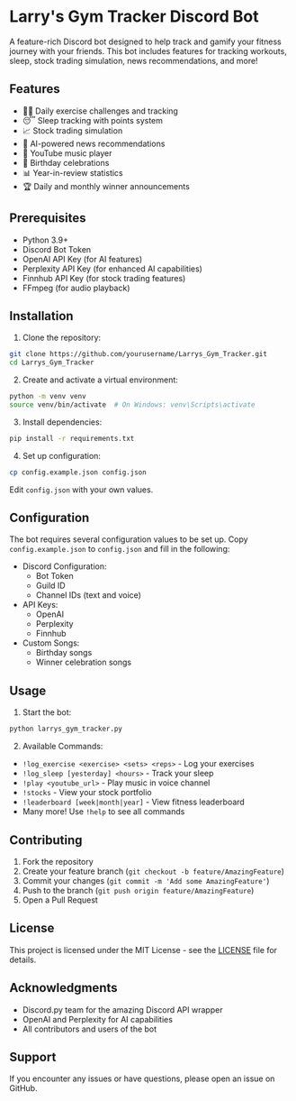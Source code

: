 # Larry's Gym Tracker Discord Bot

A feature-rich Discord bot designed to help track and gamify your fitness journey with your friends. This bot includes features for tracking workouts, sleep, stock trading simulation, news recommendations, and more!

## Features

- 🏋️‍♂️ Daily exercise challenges and tracking
- 😴 Sleep tracking with points system
- 📈 Stock trading simulation
- 📰 AI-powered news recommendations
- 🎵 YouTube music player
- 🎂 Birthday celebrations
- 📊 Year-in-review statistics
- 🏆 Daily and monthly winner announcements

## Prerequisites

- Python 3.9+
- Discord Bot Token
- OpenAI API Key (for AI features)
- Perplexity API Key (for enhanced AI capabilities)
- Finnhub API Key (for stock trading features)
- FFmpeg (for audio playback)

## Installation

1. Clone the repository:
```bash
git clone https://github.com/yourusername/Larrys_Gym_Tracker.git
cd Larrys_Gym_Tracker
```

2. Create and activate a virtual environment:
```bash
python -m venv venv
source venv/bin/activate  # On Windows: venv\Scripts\activate
```

3. Install dependencies:
```bash
pip install -r requirements.txt
```

4. Set up configuration:
```bash
cp config.example.json config.json
```
Edit `config.json` with your own values.

## Configuration

The bot requires several configuration values to be set up. Copy `config.example.json` to `config.json` and fill in the following:

- Discord Configuration:
  - Bot Token
  - Guild ID
  - Channel IDs (text and voice)
- API Keys:
  - OpenAI
  - Perplexity
  - Finnhub
- Custom Songs:
  - Birthday songs
  - Winner celebration songs

## Usage

1. Start the bot:
```bash
python larrys_gym_tracker.py
```

2. Available Commands:
- `!log_exercise <exercise> <sets> <reps>` - Log your exercises
- `!log_sleep [yesterday] <hours>` - Track your sleep
- `!play <youtube_url>` - Play music in voice channel
- `!stocks` - View your stock portfolio
- `!leaderboard [week|month|year]` - View fitness leaderboard
- Many more! Use `!help` to see all commands

## Contributing

1. Fork the repository
2. Create your feature branch (`git checkout -b feature/AmazingFeature`)
3. Commit your changes (`git commit -m 'Add some AmazingFeature'`)
4. Push to the branch (`git push origin feature/AmazingFeature`)
5. Open a Pull Request

## License

This project is licensed under the MIT License - see the [LICENSE](LICENSE) file for details.

## Acknowledgments

- Discord.py team for the amazing Discord API wrapper
- OpenAI and Perplexity for AI capabilities
- All contributors and users of the bot

## Support

If you encounter any issues or have questions, please open an issue on GitHub. 